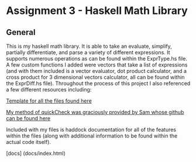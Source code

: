# Assignment 3 - Haskell Math Library

## General

This is my haskell math library. It is able to take an evaluate, simplify, partially differentiate, and parse a variety of different expressions. It supports numerous operations as can be found within the ExprType.hs file. A few custom functions I added were vectors that take a list of expressions (and with them included is a vector evaluator, dot product calculator, and a cross product for 3 dimensional vectors calculator, all can be found within the ExprDiff.hs file). Throughout the process of this project I also referenced a few different resources including:

[Template for all the files found here](http://www.cas.mcmaster.ca/~dalvescb/#outline-container-org2a5d6f3)

[My method of quickCheck was graciously provided by Sam whose github can be found here](https://github.com/cymbalus/CS1XA3)

Included with my files is haddock documentation for all of the features within the files (along with additional information to be found within the actual code itself).

[docs] (docs/index.html)
